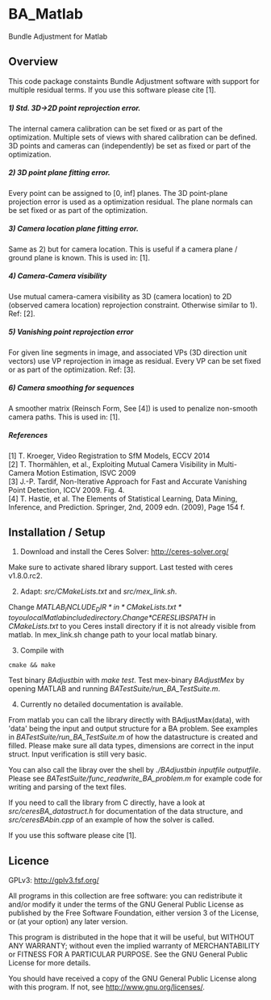 # BA_Matlab #
Bundle Adjustment for Matlab


## Overview ##

This code package constaints Bundle Adjustment software with support for multiple residual terms.
If you use this software please cite [1].

##### 1) Std. 3D->2D point reprojection error.
The internal camera calibration can be set fixed or as part of the optimization. 
Multiple sets of views with shared calibration can be defined. 
3D points and cameras can (independently) be set as fixed or part of the optimization.

##### 2) 3D point plane fitting error.
Every point can be assigned to [0, inf] planes. 
The 3D point-plane projection error is used as a optimization residual.
The plane normals can be set fixed or as part of the optimization.

##### 3) Camera location plane fitting error.
Same as 2) but for camera location.
This is useful if a camera plane / ground plane is known.
This is used in: [1].

##### 4) Camera-Camera visibility
Use mutual camera-camera visibility as 3D (camera location) to 2D 
(observed camera location) reprojection constraint. Otherwise similar to 1).
Ref: [2].

##### 5) Vanishing point reprojection error
For given line segments in image, and associated VPs (3D direction unit vectors)
use VP reprojection in image as residual. Every VP can be set fixed or as 
part of the optimization.
Ref: [3].

##### 6) Camera smoothing for sequences
A smoother matrix (Reinsch Form, See [4]) is used to penalize non-smooth
camera paths.
This is used in: [1].

#####  References 
[1] T. Kroeger, Video Registration to SfM Models, ECCV 2014 <br />
[2] T. Thormählen, et al., Exploiting Mutual Camera Visibility in Multi-Camera Motion Estimation, ISVC 2009 <br />
[3] J.-P. Tardif, Non-Iterative Approach for Fast and Accurate Vanishing Point Detection, ICCV 2009. Fig. 4.<br />
[4] T. Hastie, et al. The Elements of Statistical Learning, Data Mining, Inference, and Prediction. Springer, 2nd, 2009 edn. (2009), Page 154 f.<br />





## Installation / Setup ##

1) Download and install the Ceres Solver: http://ceres-solver.org/

Make sure to activate shared library support.
Last tested with ceres v1.8.0.rc2.

2) Adapt: *src/CMakeLists.txt* and *src/mex_link.sh*.

Change *$MATLAB_INCLUDE_DIR* in *CMakeLists.txt* to you local Matlab include directory.
Change *$CERESLIBSPATH* in *CMakeLists.txt* to you Ceres install directory if it is not already visible from matlab.
In mex_link.sh change path to your local matlab binary.

3) Compile with 
```
cmake && make
```

Test binary *BAdjustbin* with *make test*.
Test mex-binary *BAdjustMex* by opening MATLAB and running *BATestSuite/run_BA_TestSuite.m*.

4) Currently no detailed documentation is available.

From matlab you can call the library directly with BAdjustMax(data), with 'data' being the input and output structure for a BA problem. 
See examples in *BATestSuite/run_BA_TestSuite.m* of how the datastructure is created and filled.
Please make sure all data types, dimensions are correct in the input struct.
Input verification is still very basic.

You can also call the libray over the shell by *./BAdjustbin inputfile outputfile*.
Please see *BATestSuite/func_readwrite_BA_problem.m* for example code for writing and parsing of the text files.

If you need to call the library from C directly, have a look at *src/ceresBA_datastruct.h* for documentation of the data structure, and *src/ceresBAbin.cpp* of an example of how the solver is called.

If you use this software please cite [1].




## Licence ##

GPLv3: http://gplv3.fsf.org/

All programs in this collection are free software: 
you can redistribute it and/or modify
it under the terms of the GNU General Public License as published by
the Free Software Foundation, either version 3 of the License, or
(at your option) any later version.

This program is distributed in the hope that it will be useful,
but WITHOUT ANY WARRANTY; without even the implied warranty of
MERCHANTABILITY or FITNESS FOR A PARTICULAR PURPOSE.  See the
GNU General Public License for more details.

You should have received a copy of the GNU General Public License
along with this program.  If not, see <http://www.gnu.org/licenses/>.


